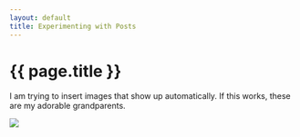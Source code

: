 ```yaml
---
layout: default
title: Experimenting with Posts
---
```


{{ page.title }}
================









I am trying to insert images that show up automatically. If this works, these are my adorable grandparents.

![](http://karahmel.github.io/Blog/images/Lews.jpg)
